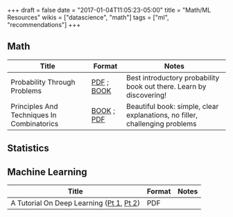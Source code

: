+++
draft = false
date = "2017-01-04T11:05:23-05:00"
title = "Math/ML Resources"
wikis = ["datascience", "math"]
tags = ["ml", "recommendations"]
+++

## Math

| Title | Format | Notes |
|-------|--------|-------|
| Probability Through Problems | [PDF](https://archive.org/details/springer\_10.1007-978-0-387-21659-1) ; [BOOK](http://a.co/chcB92K) | Best introductory probability book out there. Learn by discovering! |
| Principles And Techniques In Combinatorics | [BOOK](http://a.co/2gz4ZXD) ; [PDF](http://www.houstonisd.org/cms/lib2/TX01001591/Centricity/Domain/26781/Principles%20and%20Techniques%20in%20Combinatorics.pdf) | Beautiful book: simple, clear explanations, no filler, challenging problems |

## Statistics

## Machine Learning

| Title | Format | Notes |
|-----------------------------|--------|-------|
| A Tutorial On Deep Learning ([Pt 1](http://cs.stanford.edu/~quocle/tutorial1.pdf), [Pt 2](http://cs.stanford.edu/~quocle/tutorial2.pdf)) | PDF | |
